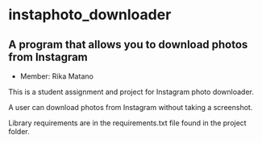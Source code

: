 # instaphoto_downloader
## A program that allows you to download photos from Instagram 

- Member: Rika Matano

This is a student assignment and project for Instagram photo downloader. 

A user can download photos from Instagram without taking a screenshot. 

Library requirements are in the requirements.txt file found in the project folder.
